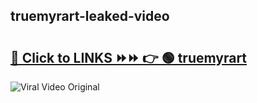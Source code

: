 
 ## truemyrart-leaked-video 

# <h2><a href="https://clipsfans.com/truemyrart&ref=git">🔗 Click to LINKS ⏩⏩ 👉 🟢 truemyrart </a></h2>

<a href="https://clipsfans.com/truemyrart&ref=git" rel="nofollow" data-target="animated-image.originalLink"><img src="https://i.ibb.co.com/xMMVF88/686577567.gif" alt="Viral Video Original" style="max-width: 100%; display: inline-block;" data-target="animated-image.originalImage"></a>
